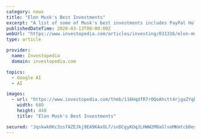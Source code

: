 ```yaml
---
category: news
title: "Elon Musk's Best Investments"
excerpt: "A list of some of Musk's best investments includes PayPal Holdings, Inc. (PYPL), SpaceX, DeepMind (GOOGL), Tesla Inc. (TSLA), and The Boring Company. Musk is the CEO and co-founder of Tesla and ..."
publishedDateTime: 2020-03-13T00:00:00Z
webUrl: "https://www.investopedia.com/articles/investing/031316/elon-musks-5-best-investments-tsla-pypl.asp"
type: article

provider:
  name: Investopedia
  domain: investopedia.com

topics:
  - Google AI
  - AI

images:
  - url: "https://www.investopedia.com/thmb/116HqdfR7rOQoAhctt4rjgaZYqE=/680x440/filters:fill(auto,1)/ap_507406182676-5bfc3829c9e77c00587a7cc8.jpg"
    width: 680
    height: 440
    title: "Elon Musk's Best Investments"

secured: "Jqskwk0Kc3zsfAZEJkj9EA9KAxOL7/snDCgyKOqJLHWW2M0aSlvoMKmtcb0ey7zOKvtPOalgL+SI0WPxD0shwa2Y/W2di13gAJ1R01nOtiSeWa+aiEOXRMa9GaR60wMWiF1H88g4d8V7722lAD7MERtktfDbl6QsYZFqR4zctbThviM1MKRh+QauC6ayY0ttwrclJ5GMv0Kph6WrczB+XCBJcqvcaOr6lTH/IAgRJz5Y/YchXozaEI/CIzThU0DgQOqFoZwvoovYoAH9tUMxWHajE3zmGXXtWlnqlPuNJVzxZB22r3cNKH7qTOpAX3Vb;AEZ9zXmq5aEEOuNuAzC0uQ=="
---
```


